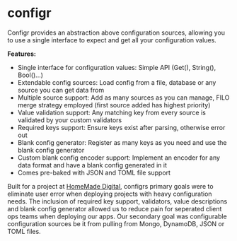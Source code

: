 # configr

Configr provides an abstraction above configuration sources, allowing you to use a single interface to expect and get all your configuration values.

**Features:**
- Single interface for configuration values: Simple API (Get(), String(), Bool()...)
- Extendable config sources: Load config from a file, database or any source you can get data from
- Multiple source support: Add as many sources as you can manage, FILO merge strategy employed (first source added has highest priority)
- Value validation support: Any matching key from every source is validated by your custom validators
- Required keys support: Ensure keys exist after parsing, otherwise error out
- Blank config generator: Register as many keys as you need and use the blank config generator
- Custom blank config encoder support: Implement an encoder for any data format and have a blank config generated in it
- Comes pre-baked with JSON and TOML file support

Built for a project at [HomeMade Digital](http://homemadedigital.com/), configrs primary goals were to eliminate user error when deploying projects with heavy configuration needs. The inclusion of required key support, validators, value descriptions and blank config generator allowed us to reduce pain for seperated client ops teams when deploying our apps. Our secondary goal was configurable configuration sources be it from pulling from Mongo, DynamoDB, JSON or TOML files.

